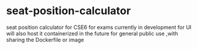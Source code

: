 # seat-position-calculator
seat position calculator for CSE6 for exams
currently in development for UI
will also host it containerized in the future for general public use ,with sharing the Dockerfile or image
